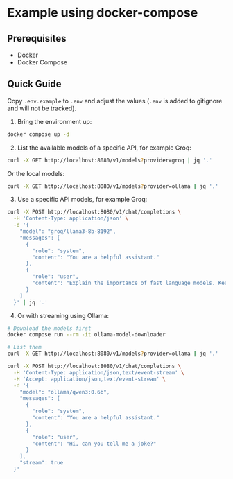 # Example using docker-compose

## Prerequisites

- Docker
- Docker Compose

## Quick Guide

Copy `.env.example` to `.env` and adjust the values (`.env` is added to gitignore and will not be tracked).

1. Bring the environment up:

```bash
docker compose up -d
```

2. List the available models of a specific API, for example Groq:

```bash
curl -X GET http://localhost:8080/v1/models?provider=groq | jq '.'
```

Or the local models:

```bash
curl -X GET http://localhost:8080/v1/models?provider=ollama | jq '.'
```

3. Use a specific API models, for example Groq:

```bash
curl -X POST http://localhost:8080/v1/chat/completions \
  -H 'Content-Type: application/json' \
  -d '{
    "model": "groq/llama3-8b-8192",
    "messages": [
      {
        "role": "system",
        "content": "You are a helpful assistant."
      },
      {
        "role": "user",
        "content": "Explain the importance of fast language models. Keep it short and concise."
      }
    ]
  }' | jq '.'
```

4. Or with streaming using Ollama:

```bash
# Download the models first
docker compose run --rm -it ollama-model-downloader
```

```bash
# List them
curl -X GET http://localhost:8080/v1/models?provider=ollama | jq '.'
```

```bash
curl -X POST http://localhost:8080/v1/chat/completions \
  -H 'Content-Type: application/json,text/event-stream' \
  -H 'Accept: application/json,text/event-stream' \
  -d '{
    "model": "ollama/qwen3:0.6b",
    "messages": [
      {
        "role": "system",
        "content": "You are a helpful assistant."
      },
      {
        "role": "user",
        "content": "Hi, can you tell me a joke?"
      }
    ],
    "stream": true
  }'
```
